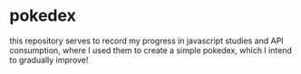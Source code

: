 # pokedex

this repository serves to record my progress in javascript studies and API consumption,
where I used them to create a simple pokedex, which I intend to gradually improve!
